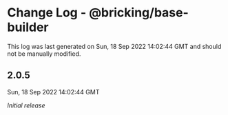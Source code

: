 # Change Log - @bricking/base-builder

This log was last generated on Sun, 18 Sep 2022 14:02:44 GMT and should not be manually modified.

## 2.0.5
Sun, 18 Sep 2022 14:02:44 GMT

_Initial release_

